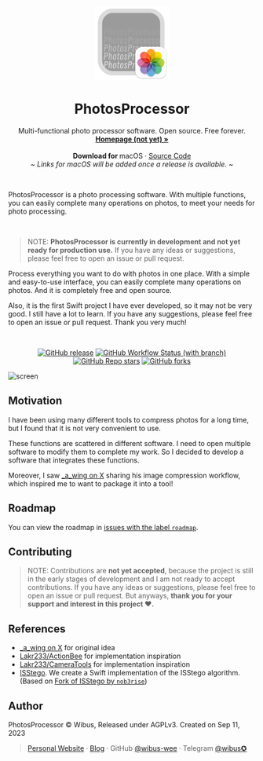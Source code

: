 <p align="center">
  <p align="center">
   <img width="150" height="150" src="/PhotosProcessor/Assets.xcassets/AppIcon.appiconset/icon_512x512@2x.png" alt="Logo">
  </p>
	<h1 align="center"><b>PhotosProcessor</b></h1>
	<p align="center">
		Multi-functional photo processor software. Open source. Free forever.
    <br />
    <a href="#readme"><strong>Homepage (not yet) »</strong></a>
    <br />
    <br />
    <b>Download for </b>
		macOS · <a href="https://github.com/wibus-wee/PhotosProcessor/archive/refs/heads/main.zip">Source Code</a>
    <br />
    <i>~ Links for macOS will be added once a release is available. ~</i>
  </p>
</p>

<br />

PhotosProcessor is a photo processing software. With multiple functions, you can easily complete many operations on photos, to meet your needs for photo processing.

<br />

> NOTE: **PhotosProcessor is currently in development and not yet ready for production use.** If you have any ideas or suggestions, please feel free to open an issue or pull request.

Process everything you want to do with photos in one place. With a simple and easy-to-use interface, you can easily complete many operations on photos. And it is completely free and open source.

Also, it is the first Swift project I have ever developed, so it may not be very good. I still have a lot to learn. If you have any suggestions, please feel free to open an issue or pull request. Thank you very much!

<br />

<div align="center">

[![GitHub release](https://img.shields.io/github/v/release/wibus-wee/PhotosProcessor?color=orange&label=latest%20release&sort=semver&style=flat-square)](https://github.com/wibus-wee/PhotosProcessor/releases/latest)
[![GitHub Workflow Status (with branch)](https://img.shields.io/github/actions/workflow/status/wibus-wee/PhotosProcessor/build.yml?style=flat-square)](https://github.com/wibus-wee/PhotosProcessor/actions/workflows/build.yml)
[![GitHub Repo stars](https://img.shields.io/github/stars/wibus-wee/PhotosProcessor?style=flat-square)](https://github.com/wibus-wee/PhotosProcessor/stargazers)
[![GitHub forks](https://img.shields.io/github/forks/wibus-wee/PhotosProcessor?style=flat-square)](https://github.com/wibus-wee/PhotosProcessor/forks)

</div>

![screen](./Resources/screen.avif)

## Motivation

I have been using many different tools to compress photos for a long time, but I found that it is not very convenient to use. 

These functions are scattered in different software. I need to open multiple software to modify them to complete my work. So I decided to develop a software that integrates these functions.

Moreover, I saw [_a_wing on X](https://twitter.com/_a_wing/status/1700586549065155043) sharing his image compression workflow, which inspired me to want to package it into a tool!

## Roadmap

You can view the roadmap in [issues with the label `roadmap`](https://github.com/wibus-wee/PhotosProcessor/issues?q=is:issue+is:open+sort:updated-desc+label:roadmap).

## Contributing

> NOTE: Contributions are **not yet accepted**, because the project is still in the early stages of development and I am not ready to accept contributions. If you have any ideas or suggestions, please feel free to open an issue or pull request. But anyways, **thank you for your support and interest in this project ❤️.**

## References

- [_a_wing on X](https://twitter.com/_a_wing/status/1700586549065155043) for original idea
- [Lakr233/ActionBee](https://github.com/Lakr233/ActionBee) for implementation inspiration
- [Lakr233/CameraTools](https://github.com/Lakr233/CameraTools) for implementation inspiration
- [ISStego](https://github.com/isena/ISStego). We create a Swift implementation of the ISStego algorithm. (Based on [Fork of ISStego by `nob3rise`](https://github.com/nob3rise/ISStego))

## Author

PhotosProcessor © Wibus, Released under AGPLv3. Created on Sep 11, 2023

> [Personal Website](http://wibus.ren/) · [Blog](https://blog.wibus.ren/) · GitHub [@wibus-wee](https://github.com/wibus-wee/) · Telegram [@wibus✪](https://t.me/wibus_wee)

